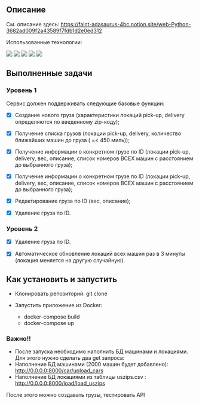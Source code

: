 


## Описание

См. описание здесь: https://faint-adasaurus-4bc.notion.site/web-Python-3682ad009f2a43589f7fdb1d2e0ed312

Использованные технологии:

![](https://img.shields.io/badge/FastApi-coral) ![](https://img.shields.io/badge/PostgreSql-lightblue) ![](https://img.shields.io/badge/Tortoise-0.20.0-crimson) ![](https://img.shields.io/badge/Docker-blue) ![](https://img.shields.io/badge/DockerCompose-blue)

## Выполненные задачи

### Уровень 1

Сервис должен поддерживать следующие базовые функции:

+ [x] Создание нового груза (характеристики локаций pick-up, delivery определяются по введенному zip-коду);

+ [x] Получение списка грузов (локации pick-up, delivery, количество ближайших машин до груза ( =< 450 миль));

+ [x] Получение информации о конкретном грузе по ID (локации pick-up, delivery, вес, описание, список номеров ВСЕХ машин с расстоянием до выбранного груза);

+ [x] Получение информации о конкретном грузе по ID (локации pick-up, delivery, вес, описание, список номеров ВСЕХ машин с расстоянием до выбранного груза);

+ [x] Редактирование груза по ID (вес, описание);

+ [x] Удаление груза по ID.

### Уровень 2

+ [x] Удаление груза по ID.

+ [x] Автоматическое обновление локаций всех машин раз в 3 минуты (локация меняется на другую случайную).

## Как установить и запустить

+ Клонировать репозиторий: git clone

+ Запустить приложение из Docker:
  + docker-compose build
  + docker-compose up

### **Важно!!** 
+ После запуска необходимо наполнить БД машинами и локациями.
Для этого нужно сделать два get запроса:
+ Наполнение БД машинами (2000 машин будет добавлено): http://0.0.0.0:8000/car/upload_cars
+ Наполнение БД локациями из таблицы uszips.csv : http://0.0.0.0:8000/load/load_uszips

После этого можно создавать грузы, тестировать API


